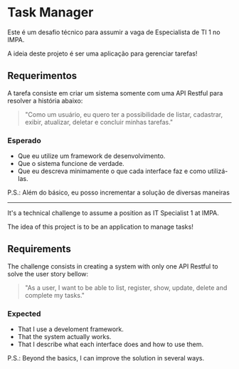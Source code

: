 # Task Manager

Este é um desafio técnico para assumir a vaga de Especialista de TI 1 no IMPA.

A ideia deste projeto é ser uma aplicação para gerenciar tarefas!

## Requerimentos

A tarefa consiste em criar um sistema somente com uma API Restful para resolver a história abaixo:

> "Como um usuário, eu quero ter a possibilidade de listar, cadastrar, exibir, atualizar, deletar e concluir minhas tarefas."

### Esperado

- Que eu utilize um framework de desenvolvimento.
- Que o sistema funcione de verdade.
- Que eu descreva minimamente o que cada interface faz e como utilizá-las.

P.S.: Além do básico, eu posso incrementar a solução de diversas maneiras

---

It's a technical challenge to assume a position as IT Specialist 1 at IMPA.

The idea of this project is to be an application to manage tasks!

## Requirements

The challenge consists in creating a system with only one API Restful to solve the user story bellow:

> "As a user, I want to be able to list, register, show, update, delete and complete my tasks."

### Expected
- That I use a develoment framework.
- That the system actually works.
- That I describe what each interface does and how to use them.

P.S.: Beyond the basics, I can improve the solution in several ways.